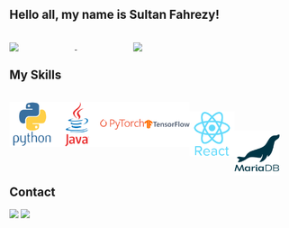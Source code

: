 ## Hello all, my name is Sultan Fahrezy!

<div style="display: inline_block"><br>
  <a class="github-stats" href="https://github.com/sultanfsn">
    <img align="center" style="margin-right: 100px;" src="https://github-readme-stats.vercel.app/api?username=sultanfsn&count_private=true&show_icons=true&theme=tokyonight&hide=issues,stars" />
  </a>

  <a class="github-stats" href="https://github.com/anuraghazra/convoychat">
    <img align="center" style="margin-left: 100px;" src="https://github-readme-stats.vercel.app/api/top-langs/?username=sultanfsn&langs_count=5&theme=tokyonight&layout=compact" />
  </a>
 
</div> 
  
## My Skills
<div style="display: inline_block"><br>
      <img align="left" alt="Eji-Python" height="80" width="80" src="https://github.com/devicons/devicon/blob/master/icons/python/python-original-wordmark.svg">
     &nbsp;&nbsp;&nbsp;&nbsp;&nbsp;&nbsp;&nbsp;&nbsp;&nbsp;&nbsp;&nbsp;&nbsp;&nbsp;
      <img  align="left" alt="Eji-Java" height="80" width="80" src="https://github.com/devicons/devicon/blob/master/icons/java/java-original-wordmark.svg">
     &nbsp;&nbsp;&nbsp;&nbsp;&nbsp;&nbsp;&nbsp;&nbsp;&nbsp;&nbsp;&nbsp;&nbsp;&nbsp;
      <img align="left" alt="Eji-PyTorch" height="80" width="80" src="https://github.com/devicons/devicon/blob/master/icons/pytorch/pytorch-plain-wordmark.svg">
     &nbsp;&nbsp;&nbsp;&nbsp;&nbsp;&nbsp;&nbsp;&nbsp;&nbsp;&nbsp;&nbsp;&nbsp;&nbsp;
      <img align="left" alt="Eji-tf" height="80" width="80" src="https://github.com/devicons/devicon/blob/master/icons/tensorflow/tensorflow-original-wordmark.svg">
     &nbsp;&nbsp;&nbsp;&nbsp;&nbsp;&nbsp;&nbsp;&nbsp;&nbsp;&nbsp;&nbsp;&nbsp;&nbsp;
      <img align="left" alt="Eji-react" height="80" width="80" src="https://github.com/devicons/devicon/blob/master/icons/react/react-original-wordmark.svg">
     &nbsp;&nbsp;&nbsp;&nbsp;&nbsp;&nbsp;&nbsp;&nbsp;&nbsp;&nbsp;&nbsp;&nbsp;&nbsp;
      <img align="left" alt="Eji-mdb" height="80" width="80" src="https://github.com/devicons/devicon/blob/master/icons/mariadb/mariadb-original-wordmark.svg">
      &nbsp;&nbsp;&nbsp;&nbsp;&nbsp;&nbsp;&nbsp;&nbsp;&nbsp;&nbsp;&nbsp;&nbsp;&nbsp;
  
</div>




</br>

## Contact 
<div> 
  <a href="https://www.linkedin.com/in/sultanconnect/" target="_blank"><img src="https://img.shields.io/badge/-LinkedIn-%230077B5?style=for-the-badge&logo=linkedin&logoColor=white" target="_blank"></a> 
  <a href = "mailto: sultan.fahrezy.sn@gmail.com"><img src="https://img.shields.io/badge/-Gmail-%23333?style=for-the-badge&logo=gmail&logoColor=white" target="_blank"></a>
 </br>
</br>
